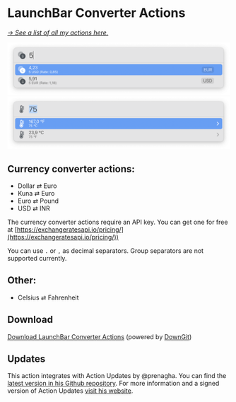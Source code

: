 # LaunchBar Converter Actions

*[→ See a list of all my actions here.](https://ptujec.github.io/launchbar)* 

<img src="dollar.png" width="600"/>

<img src="temp.png" width="600"/> 

## Currency converter actions: 

- Dollar ⇄ Euro 
- Kuna ⇄ Euro
- Euro ⇄ Pound 
- USD ⇄ INR

The currency converter actions require an API key. You can get one for free at [https://exchangeratesapi.io/pricing/](https://exchangeratesapi.io/pricing/))

You can use `.` or `,` as decimal separators. Group separators are not supported currently.

## Other:
- Celsius ⇄ Fahrenheit

## Download

[Download LaunchBar Converter Actions](https://minhaskamal.github.io/DownGit/#/home?url=https://github.com/Ptujec/LaunchBar/tree/master/Converter-Actions) (powered by [DownGit](https://github.com/MinhasKamal/DownGit))

## Updates

This action integrates with Action Updates by @prenagha. You can find the [latest version in his Github repository](https://github.com/prenagha/launchbar). For more information and a signed version of Action Updates [visit his website](https://renaghan.com/launchbar/action-updates/).